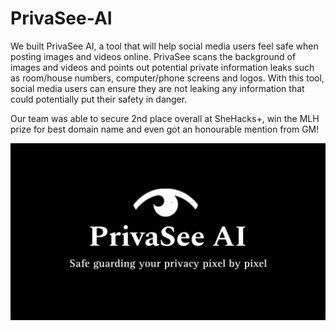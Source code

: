 # PrivaSee-AI

We built PrivaSee AI, a tool that will help social media users feel safe when posting images and videos online. PrivaSee scans the background of images and videos and points out potential private information leaks such as room/house numbers, computer/phone screens and logos. With this tool, social media users can ensure they are not leaking any information that could potentially put their safety in danger. 

Our team was able to secure 2nd place overall at SheHacks+, win the MLH prize for best domain name and even got an honourable mention from GM!

![Logo](images/logoblackbackground.jpeg)
